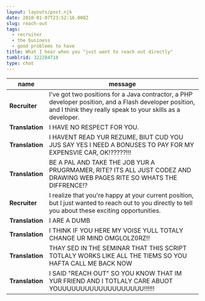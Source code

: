 ```yaml
---
layout: layouts/post.njk
date: 2010-01-07T23:52:16.000Z
slug: reach-out
tags:
  - recruiter
  - the business
  - good problems to have
title: What I hear when you "just want to reach out directly"
tumblrid: 322284718
type: chat
---
```

|name|message|
|-----|-----|
| **Recruiter** | I've got two positions for a Java contractor, a PHP developer position, and a Flash developer position, and I think they really speak to your skills as a developer. |
| **Translation** | I HAVE NO RESPECT FOR YOU. |
| **Translation** | I HAVENT READ YUR REZUME, BIUT CUD YOU JUS SAY YES I NEED A BONUSES TO PAY FOR MY EXPENSVIE CAR, OK!?????!!! |
| **Translation** | BE A PAL AND TAKE THE JOB YUR A PRUGRMAMER, RITE? ITS ALL JUST CODEZ AND DRAWING WEB PAGES RITE SO WHATS THE DIFFRENCE!? |
| **Recruiter** | I realize that you're happy at your current position, but I just wanted to reach out to you directly to tell you about these exciting opportunities. |
| **Translation** | I ARE A DUMB |
| **Translation** | I THINK IF YOU HERE MY VOISE YULL TOTALY CHANGE UR MIND OMGLOLZ0RZ!! |
| **Translation** | THAY SED IN THE SEMINAR THAT THIS SCRIPT TOTLALY WORKS LIKE ALL THE TIEMS SO YOU HAFTA CALL ME BACK NOW |
| **Translation** | I SAID "REACH OUT" SO YOU KNOW THAT IM YUR FRIEND AND I TOTLALY CARE ABUOT YOUUUUUUUUUUUUUUUUUUU!!!!!! |
